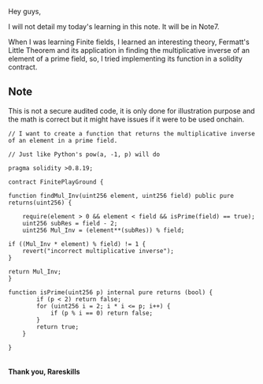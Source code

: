 Hey guys,

I will not detail my today's learning in this note. It will be in Note7.

When I was learning Finite fields, I learned an interesting theory, Fermatt's Little Theorem and its application in finding the multiplicative inverse of an element of a prime field, so, I tried implementing its function in a solidity contract.

## Note
This is not a secure audited code, it is only done for illustration purpose and the math is correct but it might have issues if it were to be used onchain.

```solidity
// I want to create a function that returns the multiplicative inverse of an element in a prime field.

// Just like Python's pow(a, -1, p) will do

pragma solidity >0.8.19;

contract FinitePlayGround {

function findMul_Inv(uint256 element, uint256 field) public pure returns(uint256) {

    require(element > 0 && element < field && isPrime(field) == true);
    uint256 subRes = field - 2;
    uint256 Mul_Inv = (element**(subRes)) % field;

if ((Mul_Inv * element) % field) != 1 {
    revert("incorrect multiplicative inverse");
}

return Mul_Inv;
}

function isPrime(uint256 p) internal pure returns (bool) {
        if (p < 2) return false;
        for (uint256 i = 2; i * i <= p; i++) {
            if (p % i == 0) return false;
        }
        return true;
    }

}


```

#### Thank you, Rareskills